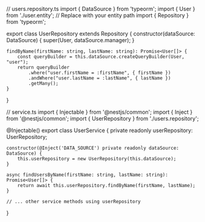 // users.repository.ts
import { DataSource } from 'typeorm';
import { User } from './user.entity'; // Replace with your entity path
import { Repository } from 'typeorm';

export class UserRepository extends Repository<User> {
    constructor(dataSource: DataSource) {
        super(User, dataSource.manager);
    }

    findByName(firstName: string, lastName: string): Promise<User[]> {
        const queryBuilder = this.dataSource.createQueryBuilder(User, "user");
        return queryBuilder
            .where("user.firstName = :firstName", { firstName })
            .andWhere("user.lastName = :lastName", { lastName })
            .getMany();
    }
}

// service.ts
import { Injectable } from '@nestjs/common';
import { Inject } from '@nestjs/common';
import { UserRepository } from './users.repository';

@Injectable()
export class UserService {
    private readonly userRepository: UserRepository;

    constructor(@Inject('DATA_SOURCE') private readonly dataSource: DataSource) {
        this.userRepository = new UserRepository(this.dataSource);
    }

    async findUsersByName(firstName: string, lastName: string): Promise<User[]> {
        return await this.userRepository.findByName(firstName, lastName);
    }

    // ... other service methods using userRepository
}

